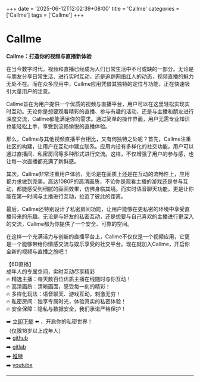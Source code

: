 +++
date = '2025-06-12T12:02:39+08:00'
title = 'Callme'
categories = ['Callme']
tags = ['Callme']
+++

# Callme

**Callme：打造你的视频与直播新体验**

在当今数字时代，视频和直播已经成为人们日常生活中不可或缺的一部分。无论是与朋友分享日常生活、进行实时互动，还是追踪网络红人的动态，视频直播的魅力无处不在。而在众多应用中，Callme应用凭借其独特的定位与功能，正在快速吸引大量用户的注意。

Callme旨在为用户提供一个优质的视频与直播平台，用户可以在这里轻松实现实时互动。无论你是想要观看精彩的直播、参与有趣的活动，还是与主播和朋友进行深度交流，Callme都能满足你的需求。通过简单的操作界面，用户无需专业知识也能轻松上手，享受到流畅愉悦的直播体验。

那么，Callme与其他视频直播平台相比，又有何独特之处呢？首先，Callme注重社区的构建，让用户在互动中建立联系。应用内设有多样化的社交功能，用户可以通过直播间、私密房间等多种形式进行交流。这样，不仅增强了用户的参与感，也让每一次直播都充满了新鲜感。

其次，Callme非常注重用户体验，无论是在画质上还是在互动的流畅性上，应用都力求做到完美。高达1080P的高清画质，不论你是观看主播的游戏还是参与互动，都能感受到细腻的画面效果，仿佛身临其境。而实时语音聊天功能，更是让你能在第一时间与主播进行互动，拉近了彼此的距离。

最后，Callme还特别设计了私密房间功能，让用户能够在更私密的环境中享受直播带来的乐趣。无论是与好友的私密互动，还是想要与自己喜欢的主播进行更深入的交流，Callme都为你提供了一个安全、可靠的空间。

在这样一个充满活力与创新的直播平台上，Callme不仅仅是一个视频应用，它更是一个能够带给你情感交流与娱乐享受的社交平台。现在就加入Callme，开启你全新的视频与直播之旅吧！

【6D直播】  
成年人的专属空间，实时互动尽享精彩  
🔥 精选主播：每天数百位优质主播在线随时与你互动！  
🔥 高清画质：清晰画面，感受每一刻的精彩！  
🔥 多样化玩法：语音聊天、游戏互动，刺激无穷！  
🔥 私密房间：独享专属时光，体验真实的私密体验！  
🔥 安全保障：隐私与数据安全，我们承诺严格保护！  

➡️ [立即下载](https://down123.s3.ap-east-1.amazonaws.com/down/down.html?channelCode=blog) ⬅️ ，开启你的私密世界！  
（仅限18岁以上成年人）  
➡️ [github](https://aldult-live.github.io/)  
➡️ [gitlab](https://seo-09598d.gitlab.io/)  
➡️ [推特](https://x.com/wegame33)  
➡️ [youtube](https://www.youtube.com/@6Dlive)  

---
